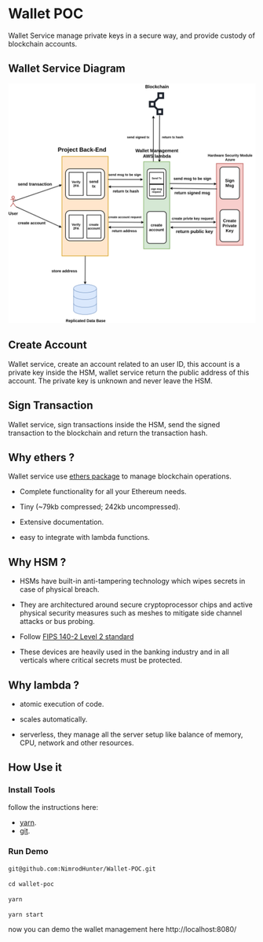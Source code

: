 # Wallet POC

Wallet Service manage private keys in a secure way, and provide custody of blockchain accounts.

## Wallet Service Diagram

![Wallet Service](https://github.com/NimrodHunter/Wallet-POC/blob/master/diagram/wallet-management.png)

## Create Account

Wallet service, create an account related to an user ID, this account is a private key inside the HSM,
wallet service return the public address of this account. The private key is unknown and never leave the HSM.

## Sign Transaction

Wallet service, sign transactions inside the HSM, send the signed transaction to the blockchain and return the transaction hash.

## Why ethers ?

Wallet service use [ethers package](https://github.com/ethers-io/ethers.js) to manage blockchain operations.

* Complete functionality for all your Ethereum needs.

* Tiny (~79kb compressed; 242kb uncompressed).

* Extensive documentation.

* easy to integrate with lambda functions.

## Why HSM ?

* HSMs have built-in anti-tampering technology which wipes secrets in case of physical breach.

* They are architectured around secure cryptoprocessor chips and active physical security measures such as meshes to mitigate side channel attacks or bus probing.

* Follow [FIPS 140-2 Level 2 standard](https://en.wikipedia.org/wiki/FIPS_140-2)

* These devices are heavily used in the banking industry and in all verticals where critical secrets must be protected.

## Why lambda ?

* atomic execution of code.

* scales automatically.

* serverless, they manage all the server setup like balance of memory, CPU, network and other resources.

## How Use it

### Install Tools

follow the instructions here:
- [yarn](https://yarnpkg.com/lang/en/docs/install/).
- [git](https://git-scm.com/book/en/v2/Getting-Started-Installing-Git).

### Run Demo

`git@github.com:NimrodHunter/Wallet-POC.git`

`cd wallet-poc`

`yarn`

`yarn start`

now you can demo the wallet management here http://localhost:8080/










